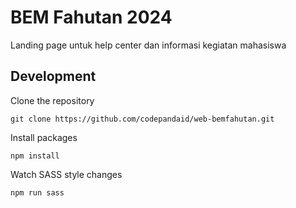 # BEM Fahutan 2024

Landing page untuk help center dan informasi kegiatan mahasiswa

## Development

Clone the repository
```
git clone https://github.com/codepandaid/web-bemfahutan.git
```

Install packages
```
npm install
```

Watch SASS style changes
```
npm run sass
```